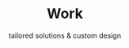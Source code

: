 ---
title: Work
subtitle: tailored solutions & custom design
layout: partial
gap: true
gapBackground: '/images/wallpaper_08a.jpg'
menuItem: true
menuOrder: 2
---